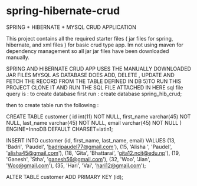 # spring-hibernate-crud
SPRING + HIBERNATE + MYSQL CRUD APPLICATION


This project contains all the required starter files ( jar files for spring, hibernate, and xml files ) for basic crud type app. Im not using maven for dependency management so all jar jar files have been downloaded manually.

SPRING AND HIBERNATE CRUD APP
USES THE MANUALLY DOWNLOADED JAR FILES
MYSQL AS DATABASE
DOES ADD, DELETE , UPDATE AND FETCH THE RECORD FROM THE TABLE DEFINED IN DB 5)TO RUN THIS PROJECT CLONE IT AND RUN THE SQL FILE ATTACHED IN HERE
sql file query is : to create database first run : create database spring_hib_crud;

then to create table run the following :

CREATE TABLE customer ( id int(11) NOT NULL, first_name varchar(45) NOT NULL, last_name varchar(45) NOT NULL, email varchar(45) NOT NULL ) ENGINE=InnoDB DEFAULT CHARSET=latin1;

INSERT INTO customer (id, first_name, last_name, email) VALUES (13, 'Badri', 'Paudel', 'badripaudel77@gmail.com'), (15, 'Alisha ', 'Paudel', 'alisha45@gmail.com'), (18, 'Gita', 'Bhattarai', 'gita12.ncit@edu.np'), (19, 'Ganesh', 'Stha', 'ganesh56@gmail.com'), (32, 'Woo', 'Jian', 'Woo@gmail.com'), (35, 'Hari', 'Vai', 'hari12@gmail.com');

ALTER TABLE customer ADD PRIMARY KEY (id);
